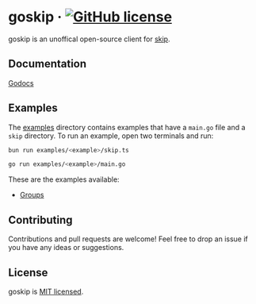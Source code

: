 # goskip &middot; [![GitHub license](https://img.shields.io/badge/license-MIT-blue.svg)](https://github.com/ZackarySantana/goskip/blob/main/LICENSE)

goskip is an unoffical open-source client for [skip](https://github.com/SkipLabs/skip).

## Documentation

[Godocs](https://pkg.go.dev/github.com/zackarysantana/goskip)

## Examples

The [examples](./examples) directory contains examples that have a `main.go` file and a `skip` directory. To run an example, open two terminals and run:

```bash
bun run examples/<example>/skip.ts
```

```bash
go run examples/<example>/main.go
```

These are the examples available:

-   [Groups](./examples/groups)

## Contributing

Contributions and pull requests are welcome! Feel free to drop an issue if you have any ideas or suggestions.

## License

goskip is [MIT licensed](./LICENSE).
